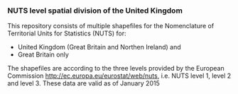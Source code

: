 ### NUTS level spatial division of the United Kingdom

This repository consists of multiple shapefiles for the Nomenclature of Territorial Units for Statistics (NUTS) for:
* United Kingdom (Great Britain and Northen Ireland) and 
* Great Britain only

The shapefiles are according to the three levels provided by the European Commission http://ec.europa.eu/eurostat/web/nuts, i.e. NUTS level 1, level 2 and level 3. These data are valid as of January 2015
